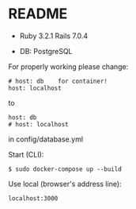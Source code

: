 # README

* Ruby 3.2.1 Rails 7.0.4

* DB: PostgreSQL

For properly working please change:

```
# host: db    for container!
host: localhost
```

to

```
host: db  
# host: localhost
```

in config/database.yml

Start (CLI):

```
$ sudo docker-compose up --build
```

Use local (browser's address line):

```
localhost:3000
```
